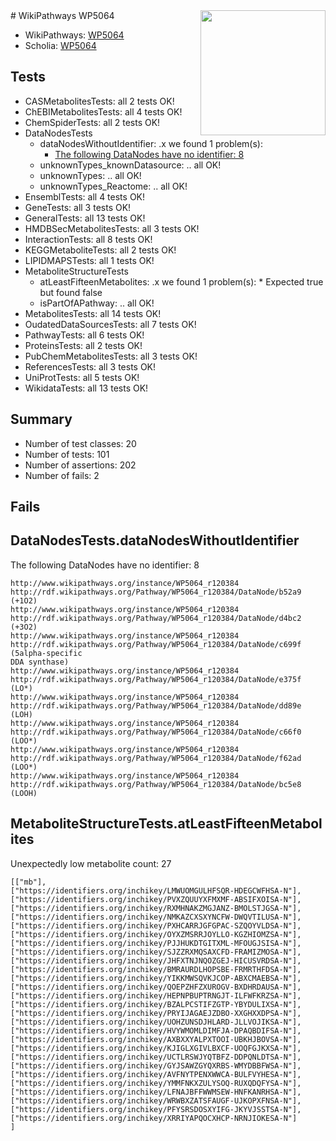 <img style="float: right; width: 200px" src="https://upload.wikimedia.org/wikipedia/commons/thumb/8/83/Wplogo_with_text_500.png/640px-Wplogo_with_text_500.png" />
# WikiPathways WP5064

* WikiPathways: [WP5064](https://new.wikipathways.org/pathways/WP5064)
* Scholia: [WP5064](https://scholia.toolforge.org/wikipathways/WP5064)
## Tests
* CASMetabolitesTests: all 2 tests OK!
* ChEBIMetabolitesTests: all 4 tests OK!
* ChemSpiderTests: all 2 tests OK!
* DataNodesTests
    * dataNodesWithoutIdentifier: .x we found 1 problem(s):
        * [The following DataNodes have no identifier: 8](#d2d32fa7)
    * unknownTypes_knownDatasource: .. all OK!
    * unknownTypes: .. all OK!
    * unknownTypes_Reactome: .. all OK!
* EnsemblTests: all 4 tests OK!
* GeneTests: all 3 tests OK!
* GeneralTests: all 13 tests OK!
* HMDBSecMetabolitesTests: all 3 tests OK!
* InteractionTests: all 8 tests OK!
* KEGGMetaboliteTests: all 2 tests OK!
* LIPIDMAPSTests: all 1 tests OK!
* MetaboliteStructureTests
    * atLeastFifteenMetabolites: .x we found 1 problem(s):
            * Expected true but found false
    * isPartOfAPathway: .. all OK!
* MetabolitesTests: all 14 tests OK!
* OudatedDataSourcesTests: all 7 tests OK!
* PathwayTests: all 6 tests OK!
* ProteinsTests: all 2 tests OK!
* PubChemMetabolitesTests: all 3 tests OK!
* ReferencesTests: all 3 tests OK!
* UniProtTests: all 5 tests OK!
* WikidataTests: all 13 tests OK!


## Summary

* Number of test classes: 20
* Number of tests: 101
* Number of assertions: 202
* Number of fails: 2

## Fails

<a name="d2d32fa7" />

## DataNodesTests.dataNodesWithoutIdentifier

The following DataNodes have no identifier: 8
```
http://www.wikipathways.org/instance/WP5064_r120384 http://rdf.wikipathways.org/Pathway/WP5064_r120384/DataNode/b52a9 (+1O2)
http://www.wikipathways.org/instance/WP5064_r120384 http://rdf.wikipathways.org/Pathway/WP5064_r120384/DataNode/d4bc2 (+3O2)
http://www.wikipathways.org/instance/WP5064_r120384 http://rdf.wikipathways.org/Pathway/WP5064_r120384/DataNode/c699f (5alpha-specific
DDA synthase)
http://www.wikipathways.org/instance/WP5064_r120384 http://rdf.wikipathways.org/Pathway/WP5064_r120384/DataNode/e375f (LO*)
http://www.wikipathways.org/instance/WP5064_r120384 http://rdf.wikipathways.org/Pathway/WP5064_r120384/DataNode/dd89e (LOH)
http://www.wikipathways.org/instance/WP5064_r120384 http://rdf.wikipathways.org/Pathway/WP5064_r120384/DataNode/c66f0 (LOO*)
http://www.wikipathways.org/instance/WP5064_r120384 http://rdf.wikipathways.org/Pathway/WP5064_r120384/DataNode/f62ad (LOO*)
http://www.wikipathways.org/instance/WP5064_r120384 http://rdf.wikipathways.org/Pathway/WP5064_r120384/DataNode/bc5e8 (LOOH)
```

<a name="3b0f9800" />

## MetaboliteStructureTests.atLeastFifteenMetabolites

Unexpectedly low metabolite count: 27

```
[["mb"],
["https://identifiers.org/inchikey/LMWUOMGULHFSQR-HDEGCWFHSA-N"],
["https://identifiers.org/inchikey/PVXZQUUYXFMXMF-ABSIFXOISA-N"],
["https://identifiers.org/inchikey/RXMHNAKZMGJANZ-BMOLSTJGSA-N"],
["https://identifiers.org/inchikey/NMKAZCXSXYNCFW-DWQVTILUSA-N"],
["https://identifiers.org/inchikey/PXHCARRJGFGPAC-SZQOYVLDSA-N"],
["https://identifiers.org/inchikey/OYXZMSRRJOYLLO-KGZHIOMZSA-N"],
["https://identifiers.org/inchikey/PJJHUKDTGITXML-MFOUGJSISA-N"],
["https://identifiers.org/inchikey/SJZZRXMQSAXCFD-FRAMIZMOSA-N"],
["https://identifiers.org/inchikey/JHFXTNJNQOZGEJ-HICUSVRDSA-N"],
["https://identifiers.org/inchikey/BMRAURDLHOPSBE-FRMRTHFDSA-N"],
["https://identifiers.org/inchikey/YIKKMWSQVKJCOP-ABXCMAEBSA-N"],
["https://identifiers.org/inchikey/QOEPZHFZXUROGV-BXDHRDAUSA-N"],
["https://identifiers.org/inchikey/HEPNPBUPTRNGJT-ILFWFKRZSA-N"],
["https://identifiers.org/inchikey/BZALPCSTIFZGTP-YBYDULIXSA-N"],
["https://identifiers.org/inchikey/PRYIJAGAEJZDBO-XXGHXXDPSA-N"],
["https://identifiers.org/inchikey/UOHZUNSDJHLARD-JLLVOJIKSA-N"],
["https://identifiers.org/inchikey/HVYWMOMLDIMFJA-DPAQBDIFSA-N"],
["https://identifiers.org/inchikey/AXBXXYALPXTOOI-UBKHJBOVSA-N"],
["https://identifiers.org/inchikey/KJIGLXGIVLBXCF-UOQFGJKXSA-N"],
["https://identifiers.org/inchikey/UCTLRSWJYQTBFZ-DDPQNLDTSA-N"],
["https://identifiers.org/inchikey/GYJSAWZGYQXRBS-WMYDBBFWSA-N"],
["https://identifiers.org/inchikey/AVFNYTPENXWWCA-BULFVYHESA-N"],
["https://identifiers.org/inchikey/YMMFNKXZULYSOQ-RUXQDQFYSA-N"],
["https://identifiers.org/inchikey/LFNAJBFFWWMSEW-HNFKANRHSA-N"],
["https://identifiers.org/inchikey/WRWBXZATSFAUGF-UJKOPXFNSA-N"],
["https://identifiers.org/inchikey/PFYSRSDOSXYIFG-JKYVJSSTSA-N"],
["https://identifiers.org/inchikey/XRRIYAPQOCXHCP-NRNJIOKESA-N"]
]
```

